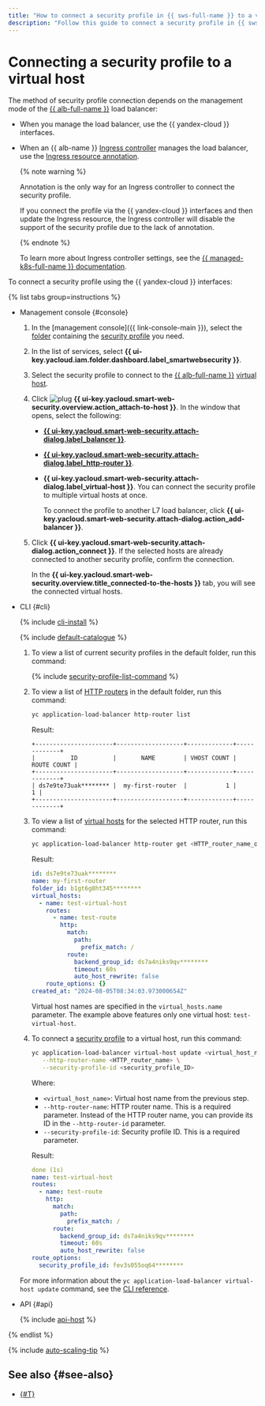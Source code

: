 ```yaml
---
title: "How to connect a security profile in {{ sws-full-name }} to a virtual host"
description: "Follow this guide to connect a security profile in {{ sws-full-name }} to a virtual host."
---
```


# Connecting a security profile to a virtual host

The method of security profile connection depends on the management mode of the [{{ alb-full-name }}](../../application-load-balancer/concepts/index.md) load balancer:

* When you manage the load balancer, use the {{ yandex-cloud }} interfaces.

* When an {{ alb-name }} [Ingress controller](../../application-load-balancer/tools/k8s-ingress-controller/index.md) manages the load balancer, use the [Ingress resource annotation](../../application-load-balancer/k8s-ref/ingress.md#annot-security-profile-id).

   {% note warning %}

   Annotation is the only way for an Ingress controller to connect the security profile.

   If you connect the profile via the {{ yandex-cloud }} interfaces and then update the Ingress resource, the Ingress controller will disable the support of the security profile due to the lack of annotation.

   {% endnote %}

   To learn more about Ingress controller settings, see the [{{ managed-k8s-full-name }} documentation](../../managed-kubernetes/tutorials/alb-ingress-controller.md).

To connect a security profile using the {{ yandex-cloud }} interfaces:

{% list tabs group=instructions %}

- Management console {#console}

   1. In the [management console]({{ link-console-main }}), select the [folder](../../resource-manager/concepts/resources-hierarchy.md#folder) containing the [security profile](../concepts/profiles.md) you need.
   1. In the list of services, select **{{ ui-key.yacloud.iam.folder.dashboard.label_smartwebsecurity }}**.
   1. Select the security profile to connect to the [{{ alb-full-name }}](../../application-load-balancer/) [virtual host](../../application-load-balancer/concepts/http-router.md#virtual-host).
   1. Click ![plug](../../_assets/console-icons/plug-connection.svg) **{{ ui-key.yacloud.smart-web-security.overview.action_attach-to-host }}**. In the window that opens, select the following:
      * [**{{ ui-key.yacloud.smart-web-security.attach-dialog.label_balancer }}**](../../application-load-balancer/concepts/application-load-balancer.md).
      * [**{{ ui-key.yacloud.smart-web-security.attach-dialog.label_http-router }}**](../../application-load-balancer/concepts/http-router.md).
      * **{{ ui-key.yacloud.smart-web-security.attach-dialog.label_virtual-host }}**​. You can connect the security profile to multiple virtual hosts at once.

         To connect the profile to another L7 load balancer, click **{{ ui-key.yacloud.smart-web-security.attach-dialog.action_add-balancer }}**.
   1. Click **{{ ui-key.yacloud.smart-web-security.attach-dialog.action_connect }}**. If the selected hosts are already connected to another security profile, confirm the connection.

      In the **{{ ui-key.yacloud.smart-web-security.overview.title_connected-to-the-hosts }}** tab, you will see the connected virtual hosts.

- CLI {#cli}

   {% include [cli-install](../../_includes/cli-install.md) %}

   {% include [default-catalogue](../../_includes/default-catalogue.md) %}

   1. To view a list of current security profiles in the default folder, run this command:

      {% include [security-profile-list-command](../../_includes/smartwebsecurity/security-profile-list-command.md) %}

   1. To view a list of [HTTP routers](../../application-load-balancer/concepts/http-router.md) in the default folder, run this command:

      ```bash
      yc application-load-balancer http-router list
      ```

      Result:

      ```text
      +----------------------+-------------------+-------------+-------------+
      |          ID          |       NAME        | VHOST COUNT | ROUTE COUNT |
      +----------------------+-------------------+-------------+-------------+
      | ds7e9te73uak******** |  my-first-router  |           1 |           1 |
      +----------------------+-------------------+-------------+-------------+
      ```

   1. To view a list of [virtual hosts](../../application-load-balancer/concepts/http-router.md#virtual-host) for the selected HTTP router, run this command:

      ```bash
      yc application-load-balancer http-router get <HTTP_router_name_or_ID>
      ```

      Result:

      ```yaml
      id: ds7e9te73uak********
      name: my-first-router
      folder_id: b1gt6g8ht345********
      virtual_hosts:
        - name: test-virtual-host
          routes:
            - name: test-route
              http:
                match:
                  path:
                    prefix_match: /
                route:
                  backend_group_id: ds7a4niks9qv********
                  timeout: 60s
                  auto_host_rewrite: false
          route_options: {}
      created_at: "2024-08-05T08:34:03.973000654Z"
      ```

      Virtual host names are specified in the `virtual_hosts.name` parameter. The example above features only one virtual host: `test-virtual-host`.

   1. To connect a [security profile](../concepts/profiles.md) to a virtual host, run this command:

      ```bash
      yc application-load-balancer virtual-host update <virtual_host_name> \
         --http-router-name <HTTP_router_name> \
         --security-profile-id <security_profile_ID>
      ```

      Where:

      * `<virtual_host_name>`: Virtual host name from the previous step.
      * `--http-router-name`: HTTP router name. This is a required parameter. Instead of the HTTP router name, you can provide its ID in the `--http-router-id` parameter.
      * `--security-profile-id`: Security profile ID. This is a required parameter.

      Result:

      ```yaml
      done (1s)
      name: test-virtual-host
      routes:
        - name: test-route
          http:
            match:
              path:
                prefix_match: /
            route:
              backend_group_id: ds7a4niks9qv********
              timeout: 60s
              auto_host_rewrite: false
      route_options:
        security_profile_id: fev3s055oq64********
      ```

   For more information about the `yc application-load-balancer virtual-host update` command, see the [CLI reference](../../cli/cli-ref/managed-services/application-load-balancer/virtual-host/update.md).

- API {#api}

   {% include [api-host](../../_includes/smartwebsecurity/api-host.md) %}

{% endlist %}

{% include [auto-scaling-tip](../../_includes/smartwebsecurity/auto-scaling-tip.md) %}

## See also {#see-also}

* [{#T}](host-delete.md)
